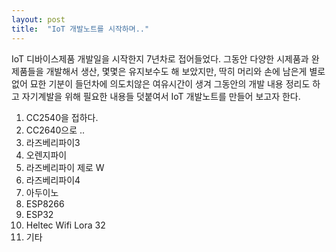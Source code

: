```yaml
---
layout: post
title:  "IoT 개발노트를 시작하며.."
---
```


IoT 디바이스제품 개발일을 시작한지 7년차로 접어들었다.
그동안 다양한 시제품과 완제품들을 개발해서 생산, 몇몇은 유지보수도 해 보았지만,
딱히 머리와 손에 남은게 별로 없어 묘한 기분이 들던차에 의도치않은 여유시간이 생겨
그동안의 개발 내용 정리도 하고 자기계발을 위해 필요한 내용들 덧붙여서 IoT 개발노트를
만들어 보고자 한다. 

  1. CC2540을 접하다.
  2. CC2640으로 ..
  3. 라즈베리파이3
  4. 오렌지파이
  5. 라즈베리파이 제로 W
  6. 라즈베리파이4
  7. 아두이노
  8. ESP8266
  9. ESP32
  10. Heltec Wifi Lora 32
  11. 기타
